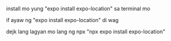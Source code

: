 install mo yung 
"expo install expo-location"
sa terminal mo 


if ayaw ng "expo install expo-location" di wag 

dejk lang lagyan mo lang ng npx "npx expo install expo-location"
